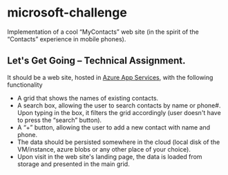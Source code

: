 # microsoft-challenge
Implementation of a cool “MyContacts” web site (in the spirit of the “Contacts”
experience in mobile phones).

## Let's Get Going – Technical Assignment.

It should be a web site, hosted in [Azure App Services](https://docs.microsoft.com/en-us/azure/app-service-web/), with the following functionality
- A grid that shows the names of existing contacts.
- A search box, allowing the user to search contacts by name or phone#. Upon typing in the box, it
filters the grid accordingly (user doesn't have to press the “search” button).
- A “+” button, allowing the user to add a new contact with name and phone.
- The data should be persisted somewhere in the cloud (local disk of the VM/instance, azure blobs
or any other place of your choice).
- Upon visit in the web site's landing page, the data is loaded from storage and presented in the
main grid.